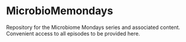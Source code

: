 # MicrobioMemondays
Repository for the Microbiome Mondays series and associated content. Convenient access to all episodes to be provided here.

